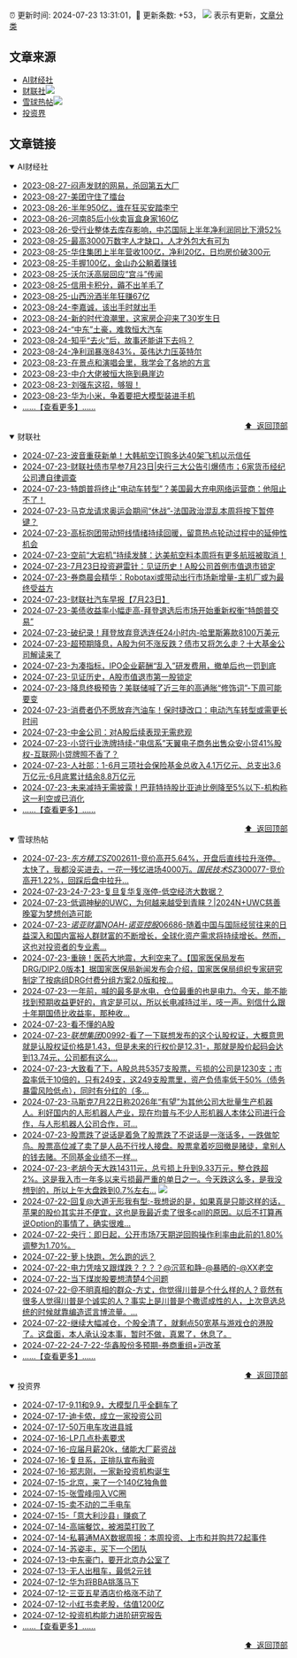##

:alarm_clock: 更新时间: 2024-07-23 13:31:01，:rocket: 更新条数: +53， ![](/assets/dot.png) 表示有更新，[文章分类](/TAGS.md)

## 文章来源

- [AI财经社](#ai财经社)  
- [财联社](#财联社)![](/assets/dot.png)   
- [雪球热帖](#雪球热帖)![](/assets/dot.png)   
- [投资界](#投资界)  

## 文章链接

<details open>
<summary id="ai财经社">
 AI财经社
</summary>


- [2023-08-27-闷声发财的网易，杀回第五大厂](https://www.aicaijing.com.cn/article/18610)  
- [2023-08-27-美团守住了擂台](https://www.aicaijing.com.cn/article/18611)  
- [2023-08-26-半年950亿，谁在狂买安踏李宁](https://www.aicaijing.com.cn/article/18607)  
- [2023-08-26-河南85后小伙卖盲盒身家160亿](https://www.aicaijing.com.cn/article/18608)  
- [2023-08-26-受行业整体去库存影响，中芯国际上半年净利润同比下滑52%](https://www.aicaijing.com.cn/article/18609)  
- [2023-08-25-最高3000万数字人才缺口，人才外包大有可为](https://www.aicaijing.com.cn/article/18601)  
- [2023-08-25-华住集团上半年营收100亿，净利20亿，日均房价破300元](https://www.aicaijing.com.cn/article/18602)  
- [2023-08-25-手握100亿，金山办公躺着赚钱](https://www.aicaijing.com.cn/article/18603)  
- [2023-08-25-沃尔沃高层回应“宫斗”传闻](https://www.aicaijing.com.cn/article/18604)  
- [2023-08-25-信用卡积分，薅不出羊毛了](https://www.aicaijing.com.cn/article/18605)  
- [2023-08-25-山西汾酒半年狂赚67亿](https://www.aicaijing.com.cn/article/18606)  
- [2023-08-24-李嘉诚，该出手时就出手](https://www.aicaijing.com.cn/article/18596)  
- [2023-08-24-新的时代浪潮里，这家房企迎来了30岁生日](https://www.aicaijing.com.cn/article/18597)  
- [2023-08-24-“中东”土豪，难救恒大汽车](https://www.aicaijing.com.cn/article/18598)  
- [2023-08-24-知乎“去火”后，故事还能讲下去吗？](https://www.aicaijing.com.cn/article/18599)  
- [2023-08-24-净利润暴涨843%，英伟达力压英特尔](https://www.aicaijing.com.cn/article/18600)  
- [2023-08-23-在景点和演唱会里，我学会了各地的方言](https://www.aicaijing.com.cn/article/18591)  
- [2023-08-23-中介大佬被恒大拖到悬崖边](https://www.aicaijing.com.cn/article/18592)  
- [2023-08-23-刘强东这招，够狠！](https://www.aicaijing.com.cn/article/18593)  
- [2023-08-23-华为小米，争着要把大模型装进手机](https://www.aicaijing.com.cn/article/18594)  
- [......【查看更多】......](/details/AI财经社.md)

<div align="right"><a href="#文章来源">⬆ &nbsp;返回顶部</a></div>
</details>

<details open>
<summary id="财联社">
 财联社
</summary>


- [2024-07-23-波音重获新单！大韩航空订购多达40架飞机以示信任](https://www.cls.cn/detail/1741331)  
- [2024-07-23-财联社债市早参7月23日|央行三大公告引爆债市；6家货币经纪公司遭自律调查](https://www.cls.cn/detail/1741172)  
- [2024-07-23-特朗普将终止“电动车转型”？美国最大充电网络运营商：他阻止不了！](https://www.cls.cn/detail/1741300)  
- [2024-07-23-马克龙请求奥运会期间“休战”-法国政治混乱本周将按下暂停键？](https://www.cls.cn/detail/1741246)  
- [2024-07-23-高标抱团带动短线情绪持续回暖，留意热点轮动过程中的延伸性机会](https://www.cls.cn/detail/1741208)  
- [2024-07-23-空前“大宕机”持续发酵：达美航空料本周将有更多航班被取消！](https://www.cls.cn/detail/1741176)  
- [2024-07-23-7月23日投资避雷针：见证历史！A股公司首例市值退市锁定](https://www.cls.cn/detail/1741152)  
- [2024-07-23-券商晨会精华：Robotaxi或带动出行市场新增量-主机厂或为最终受益方](https://www.cls.cn/detail/1741140)  
- [2024-07-23-财联社汽车早报【7月23日】](https://www.cls.cn/detail/1741166)  
- [2024-07-23-美债收益率小幅走高-拜登退选后市场开始重新权衡“特朗普交易”](https://www.cls.cn/detail/1741173)  
- [2024-07-23-破纪录！拜登放弃竞选连任24小时内-哈里斯筹款8100万美元](https://www.cls.cn/detail/1741171)  
- [2024-07-23-超预期降息，A股为何不涨反跌？债市又将怎么走？十大基金公司解读来了](https://www.cls.cn/detail/1741189)  
- [2024-07-23-为凑指标，IPO企业薪酬“乱入”研发费用，撤单后也一罚到底](https://www.cls.cn/detail/1741207)  
- [2024-07-23-见证历史，A股市值退市第一股锁定](https://www.cls.cn/detail/1741204)  
- [2024-07-23-降息终极预告？美联储喊了近三年的高通胀“修饰词”-下周可能要变](https://www.cls.cn/detail/1741292)  
- [2024-07-23-消费者仍不愿放弃汽油车！保时捷改口：电动汽车转型或需更长时间](https://www.cls.cn/detail/1741272)  
- [2024-07-23-中金公司：对A股后续表现无需悲观](https://www.cls.cn/detail/1741296)  
- [2024-07-23-小贷行业洗牌持续-“电信系”天翼电子商务出售众安小贷41%股权-互联网小贷牌照不香了？](https://www.cls.cn/detail/1741317)  
- [2024-07-23-人社部：1-6月三项社会保险基金总收入4.1万亿元、总支出3.6万亿元-6月底累计结余8.8万亿元](https://www.cls.cn/detail/1741315)  
- [2024-07-23-未来减持无需披露！巴菲特持股比亚迪比例降至5%以下-机构称这一利空或已消化](https://www.cls.cn/detail/1741291)  
- [......【查看更多】......](/details/财联社.md)

<div align="right"><a href="#文章来源">⬆ &nbsp;返回顶部</a></div>
</details>

<details open>
<summary id="雪球热帖">
 雪球热帖
</summary>


- [2024-07-23-$东方精工SZ002611$-竞价高开5.64%，开盘后直线拉升涨停。太快了，我都没买进去，一花一残忆进场4000万。$国民技术SZ300077$-竞价高开1.22%，回踩后盘中拉升...](https://xueqiu.com/2511196912/298502116)  
- [2024-07-23-24-7-23-复旦复华复涨停-低空经济大数据？](https://xueqiu.com/8772786299/298483960)  
- [2024-07-23-低调神秘的UWC，为何越来越受到青睐？|2024N+UWC慈善晚宴为梦想创造可能](https://xueqiu.com/3509694558/298479620)  
- [2024-07-23-$诺亚财富NOAH$-$诺亚控股06686$-随着中国与国际经贸往来的日益深入和国内富裕人群财富的不断增长，全球化资产需求将持续增长。然而，这也对投资者的专业素...](https://xueqiu.com/5404882558/298429672)  
- [2024-07-23-重磅！医药大地震，大利空来了。【国家医保局发布DRG/DIP2.0版本】据国家医保局新闻发布会介绍，国家医保局组织专家研究制定了按病组DRG付费分组方案2.0版和按...](https://xueqiu.com/4097176039/298428789)  
- [2024-07-23-一年前，喊的最多是水电，仓位最重的也是电力。今天，能不能找到预期收益更好的，肯定是可以，所以长电减持过半，吱一声。别信什么跟十年期国债比收益率，那种收...](https://xueqiu.com/4111857140/298427277)  
- [2024-07-23-看不懂的A股](https://xueqiu.com/9222280625/298438230)  
- [2024-07-23-$联想集团00992$-看了一下联想发布的这个认股权证，大概意思就是认股权证价格是1.43，但是未来的行权价是12.31-，那就是股价起码会达到13.74元，公司都有这么...](https://xueqiu.com/5018484448/298417638)  
- [2024-07-23-大致看了下，A股总共5357支股票，亏损的公司是1230支；市盈率低于10倍的，只有249支，这249支股票里，资产负债率低于50%（债务暴雷风险低点），同时有分红的（多...](https://xueqiu.com/7607677791/298440814)  
- [2024-07-23-马斯克7月22日称2026年“有望”为其他公司大批量生产机器人。利好国内的人形机器人产业，现在均普与不少人形机器人本体公司进行合作，与人形机器人公司合作，可...](https://xueqiu.com/9671841227/298462510)  
- [2024-07-23-股票跌了说话是着急了股票跌了不说话是一涨话多，一跌做鸵鸟。股票高位减了卖了是人品不行找人接盘。股票拿着吃回撤是赌徒，拿别人的钱去赌。不同基金业绩不一样...](https://xueqiu.com/9887656769/298417737)  
- [2024-07-23-老胡今天大跌14311元，总亏损上升到9.33万元，整仓跌超2%。这是我入市一年多以来亏损最严重的单日之一。今天跌这么多，是我没想到的，所以上午大盘跌到0.7%左右...](https://xueqiu.com/9325142292/298508635) ![](/assets/new.png)  
- [2024-07-22-回复@大道无形我有型:-我想说的是，如果真是只能这样的话，苹果的股价其实并不便宜，这也是我最近卖了很多call的原因。以后不打算再说Option的事情了，确实很难...](https://xueqiu.com/1247347556/298324246)  
- [2024-07-22-央行：即日起，公开市场7天期逆回购操作利率由此前的1.80%调整为1.70%。](https://xueqiu.com/5124430882/298276860)  
- [2024-07-22-萝卜快跑，怎么跑的远？](https://xueqiu.com/2102262216/298306954)  
- [2024-07-22-电力凭啥又跟煤跌？？？？@沉蓝和静-@暴晒的-@XX老空](https://xueqiu.com/2241249492/298292056)  
- [2024-07-22-当下煤炭股要想清楚4个问题](https://xueqiu.com/8790885129/298297934)  
- [2024-07-22-@不明真相的群众-方丈，你觉得川普是个什么样的人？竟然有很多人觉得川普是个诚实的人？事实上是川普是个撒谎成性的人，上次竞选总统的时候就靠编造谎言博流量。...](https://xueqiu.com/2877235635/298294604)  
- [2024-07-22-继续大幅减仓，个股全清了，就剩点50宽基与游戏仓的港股了。这盘面，本人承认没本事，暂时不做，真累了，休息了。](https://xueqiu.com/9222280625/298342359)  
- [2024-07-22-24-7-22-华鑫股份多预期-券商重组+沪改革](https://xueqiu.com/8772786299/298349979)  
- [......【查看更多】......](/details/雪球热帖.md)

<div align="right"><a href="#文章来源">⬆ &nbsp;返回顶部</a></div>
</details>

<details open>
<summary id="投资界">
 投资界
</summary>


- [2024-07-17-9.11和9.9，大模型几乎全翻车了](https://posts.careerengine.us/p/6697778c44726b29bffa3a09)  
- [2024-07-17-迪卡侬，成立一家投资公司](https://posts.careerengine.us/p/6697778c44726b29bffa3a01)  
- [2024-07-17-50万电车攻进县城](https://posts.careerengine.us/p/6697779c831e1d29eea44253)  
- [2024-07-16-LP几点朴素要求](https://posts.careerengine.us/p/669636a8720ed522248054dc)  
- [2024-07-16-应届月薪20k，储能大厂薪资战](https://posts.careerengine.us/p/669636a8720ed522248054d4)  
- [2024-07-16-复旦系，正排队宣布融资](https://posts.careerengine.us/p/66963699cb38e136a496986c)  
- [2024-07-16-郑志刚，一家新投资机构诞生](https://posts.careerengine.us/p/66963699cb38e136a4969874)  
- [2024-07-15-北京，来了一个140亿独角兽](https://posts.careerengine.us/p/6694db59a0c3ac562b61f9af)  
- [2024-07-15-张雪峰闯入VC圈](https://posts.careerengine.us/p/6694db59a0c3ac562b61f9b7)  
- [2024-07-15-卖不动的二手电车](https://posts.careerengine.us/p/6694db6836b2f1565d9b541a)  
- [2024-07-15-「意大利沙县」赚疯了](https://posts.careerengine.us/p/6694db6836b2f1565d9b5422)  
- [2024-07-14-高端餐饮，被湘菜打败了](https://posts.careerengine.us/p/6693862333c6e710d0bf9dc4)  
- [2024-07-14-私募通MAX数据周报：本周投资、上市和并购共72起事件](https://posts.careerengine.us/p/6693862333c6e710d0bf9dcc)  
- [2024-07-14-苏姿丰，买下一个团队](https://posts.careerengine.us/p/6693861481427510b2b9c123)  
- [2024-07-13-中东豪门，要开北京办公室了](https://posts.careerengine.us/p/66922794a876f80d113b51fe)  
- [2024-07-13-无人出租车，最低2元钱](https://posts.careerengine.us/p/669227b82202ae0dfac5d713)  
- [2024-07-12-华为将BBA挑落马下](https://posts.careerengine.us/p/6690a6c68082df14ead7eaac)  
- [2024-07-12-三亚五星酒店价格涨不动了](https://posts.careerengine.us/p/6690a6c68082df14ead7eaa4)  
- [2024-07-12-小红书卖老股，估值1200亿](https://posts.careerengine.us/p/6690a6b756b00014bcc00e8f)  
- [2024-07-12-投资机构能力进阶研究报告](https://posts.careerengine.us/p/6690a6b756b00014bcc00e87)  
- [......【查看更多】......](/details/投资界.md)

<div align="right"><a href="#文章来源">⬆ &nbsp;返回顶部</a></div>
</details>
